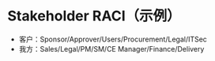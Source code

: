 # Stakeholder RACI（示例）

- 客户：Sponsor/Approver/Users/Procurement/Legal/ITSec
- 我方：Sales/Legal/PM/SM/CE Manager/Finance/Delivery
